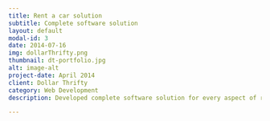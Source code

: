 ```yaml
---
title: Rent a car solution
subtitle: Complete software solution
layout: default
modal-id: 3
date: 2014-07-16
img: dollarThrifty.png
thumbnail: dt-portfolio.jpg
alt: image-alt
project-date: April 2014
client: Dollar Thrifty
category: Web Development
description: Developed complete software solution for every aspect of running a rent a car bussiness in multiple countries.

---
```

